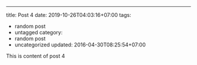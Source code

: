 ---
title: Post 4
date: 2019-10-26T04:03:16+07:00
tags:
  - random post
  - untagged
category:
  - random post
  - uncategorized
updated: 2016-04-30T08:25:54+07:00

This is content of post 4